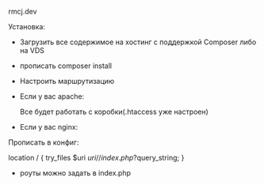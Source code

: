rmcj.dev

Установка:

 * Загрузить все содержимое на хостинг с поддержкой Composer либо на VDS

 * прописать composer install

 * Настроить маршрутизацию



 * Если у вас apache:
 
    Все будет работать с коробки(.htaccess уже настроен)
 
 * Если у вас nginx:

  Прописать в конфиг:

   location / {
      try_files $uri $uri/ /index.php?$query_string;
   }


* роуты можно задать в index.php
